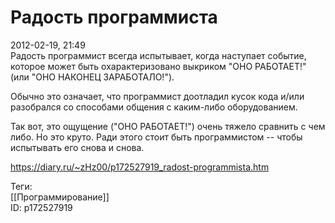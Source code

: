 Радость программиста
=====================

   
 2012-02-19, 21:49   
  Радость программист всегда испытывает, когда наступает событие, которое может быть охарактеризовано выкриком "ОНО РАБОТАЕТ!" (или "ОНО НАКОНЕЦ ЗАРАБОТАЛО!").   
   
 Обычно это означает, что программист доотладил кусок кода и/или разобрался со способами общения с каким-либо оборудованием.   
   
 Так вот, это ощущение ("ОНО РАБОТАЕТ!") очень тяжело сравнить с чем либо. Но это круто. Ради этого стоит быть программистом -- чтобы испытывать его снова и снова.   
    
 <https://diary.ru/~zHz00/p172527919_radost-programmista.htm>   
   
 Теги:   
 [[Программирование]]   
 ID: p172527919
